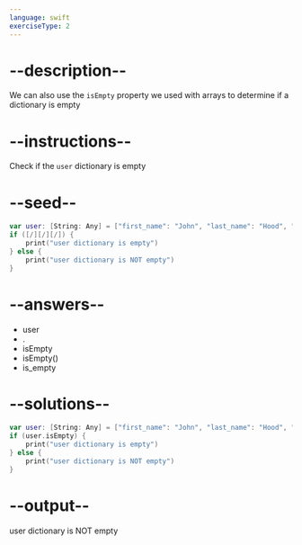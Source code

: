 ```yaml
---
language: swift
exerciseType: 2
---
```


# --description--

We can also use the `isEmpty` property we used with arrays to determine if a dictionary is empty

# --instructions--

Check if the `user` dictionary is empty

# --seed--

```swift
var user: [String: Any] = ["first_name": "John", "last_name": "Hood", "age": 30]
if ([/][/][/]) {
    print("user dictionary is empty")
} else {
    print("user dictionary is NOT empty")
}
```

# --answers--

- user
- .
- isEmpty
- isEmpty()
- is_empty

# --solutions--

```swift
var user: [String: Any] = ["first_name": "John", "last_name": "Hood", "age": 30]
if (user.isEmpty) {
    print("user dictionary is empty")
} else {
    print("user dictionary is NOT empty")
}
```

# --output--

user dictionary is NOT empty
